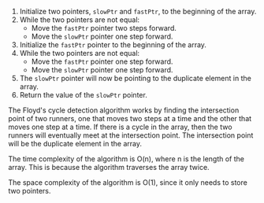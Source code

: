 1. Initialize two pointers, `slowPtr` and `fastPtr`, to the beginning of the array.
2. While the two pointers are not equal:
    * Move the `fastPtr` pointer two steps forward.
    * Move the `slowPtr` pointer one step forward.
3. Initialize the `fastPtr` pointer to the beginning of the array.
4. While the two pointers are not equal:
    * Move the `fastPtr` pointer one step forward.
    * Move the `slowPtr` pointer one step forward.
5. The `slowPtr` pointer will now be pointing to the duplicate element in the array.
6. Return the value of the `slowPtr` pointer.

The Floyd's cycle detection algorithm works by finding the intersection point of two runners, one that moves two steps at a time and the other that moves one step at a time. If there is a cycle in the array, then the two runners will eventually meet at the intersection point. The intersection point will be the duplicate element in the array.

The time complexity of the algorithm is O(n), where n is the length of the array. This is because the algorithm traverses the array twice.

The space complexity of the algorithm is O(1), since it only needs to store two pointers.